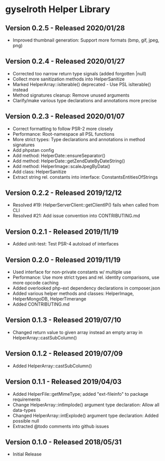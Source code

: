 gyselroth Helper Library
========================

Version 0.2.5 - Released 2020/01/28
-----------------------------------
* Improved thumbnail generation: Support more formats (bmp, gif, jpeg, png)


Version 0.2.4 - Released 2020/01/27
-----------------------------------
* Corrected too narrow return type signals (added forgotten |null)
* Collect more sanitization methods into HelperSanitize 
* Marked HelperArray::isIterable() deprecated - Use PSL isIterable() instead
* Method signatures cleanup: Remove unused arguments
* Clarify/make various type declarations and annotations more precise


Version 0.2.3 - Released 2020/01/07
-----------------------------------
* Correct formatting to follow PSR-2 more closely
* Performance: Root-namespace all PSL functions 
* More strict types: Type declarations and annotations in method signatures 
* Add phpstan config
* Add method: HelperDate::ensureSeparator() 
* Add method: HelperDate::getZendDateByDateString() 
* Add method: HelperImage::scaleJpegByData() 
* Add class: HelperSanitize
* Extract string rel. constants into interface: ConstantsEntitiesOfStrings


Version 0.2.2 - Released 2019/12/12
-----------------------------------
* Resolved #19: HelperServerClient::getClientIP() fails when called from CLI 
* Resolved #21: Add issue convention into CONTRIBUTING.md 


Version 0.2.1 - Released 2019/11/19
-----------------------------------
* Added unit-test: Test PSR-4 autoload of interfaces


Version 0.2.0 - Released 2019/11/19
--------------------------------
* Used interface for non-private constants w/ multiple use
* Performance: Use more strict types and rel. identity comparisons, use more opcode caching
* Added overlooked php-ext dependency declarations in composer.json
* Added various helper methods and classes: HelperImage, HelperMongoDB, HelperTimerange  
* Added CONTRIBUTING.md

 
Version 0.1.3 - Released 2019/07/10
-----------------------------------
* Changed return value to given array instead an empty array in HelperArray::castSubColumn()


Version 0.1.2 - Released 2019/07/09 
-----------------------------------
* Added HelperArray::castSubColumn()


Version 0.1.1 - Released 2019/04/03 
-----------------------------------
* Added HelperFile::getMimeType; added "ext-fileinfo" to package requirements
* Change HelperArray::intImplode() argument type declaration: Allow all data-types 
* Changed HelperArray::intExplode() argument type declaration: Added possible null
* Extracted @todo comments into github issues


Version 0.1.0 - Released 2018/05/31 
-----------------------------------
* Initial Release
